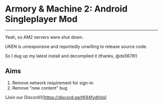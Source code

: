 # Armory & Machine 2: Android Singleplayer Mod
---
Yeah, so AM2 servers were shut down. 

UKEN is unresponsive and reportedly unwilling to release source code.

So I dug up my latest install and decompiled it (thanks, @ds5678!)

## Aims

1. Remove network requirement for sign-in
2. Remove "new content" bug

(Join our Discord!)[https://discord.gg/tK94fydhVq]